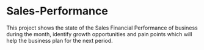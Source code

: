 # Sales-Performance
This project shows the state of the Sales Financial Performance of business during the month, identify growth opportunities and pain points which will help the business plan for the next period.
